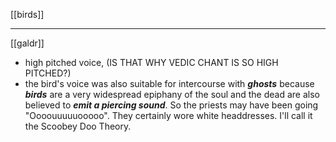 [[birds]]

---



[[galdr]]

- high pitched voice, (IS THAT WHY VEDIC CHANT IS SO HIGH PITCHED?)
- the bird's voice was also suitable for intercourse with ***ghosts*** because ***birds*** are a very widespread epiphany of the soul and the dead are also believed to ***emit a piercing sound***. So the priests may have been going "Oooouuuuuooooo". They certainly wore white headdresses. I'll call it the Scoobey Doo Theory.